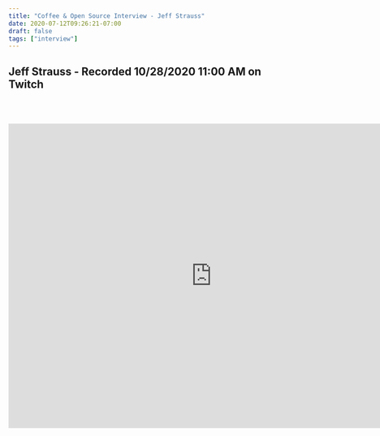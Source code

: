 ```yaml
---
title: "Coffee & Open Source Interview - Jeff Strauss"
date: 2020-07-12T09:26:21-07:00
draft: false
tags: ["interview"]
---
```


## Jeff Strauss - Recorded <span class="formatdate">10/28/2020 11:00 AM</span> on Twitch


<br /><br />

<center>
<iframe width="800" height="600" src="https://www.youtube.com/embed/s44W5EkKdGs" frameborder="0" allow="accelerometer; autoplay; clipboard-write; encrypted-media; gyroscope; picture-in-picture" allowfullscreen></iframe>
</center>
